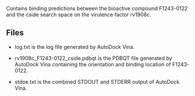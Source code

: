 Contains binding predictions between the bioactive compound F1243-0122 and the cside search space on the virulence factor rv1908c.

## Files

- log.txt is the log file generated by AutoDock Vina.

- rv1908c_F1243-0122_cside.pdbqt is the PDBQT file generated by AutoDock Vina containing the orientation and binding location of F1243-0122.

- stdoe.txt is the combined STDOUT and STDERR output of AutoDock Vina.

